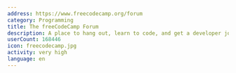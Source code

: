 ```yaml
---
address: https://www.freecodecamp.org/forum
category: Programming
title: The freeCodeCamp Forum
description: A place to hang out, learn to code, and get a developer job
userCount: 168446
icon: freecodecamp.jpg
activity: very high
language: en
---
```

